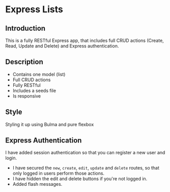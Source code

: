 # Express Lists

## Introduction

This is a fully RESTful Express app, that includes full CRUD actions (Create, Read, Update and Delete) and Express authentication.

## Description

* Contains one model (list)
* Full CRUD actions
* Fully RESTful
* Includes a seeds file
* Is responsive

## Style

Styling it up using Bulma and pure flexbox

## Express Authentication

I have added session authentication so that you can register a new user and login. 

* I have secured the `new`, `create`, `edit`, `update` and `delete` routes, so that only logged in users perform those actions.
* I have hidden the edit and delete buttons if you're not logged in.
* Added flash messages.

